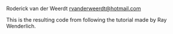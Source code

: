 Roderick van der Weerdt <rvanderweerdt@hotmail.com>

This is the resulting code from following the tutorial made by Ray Wenderlich.